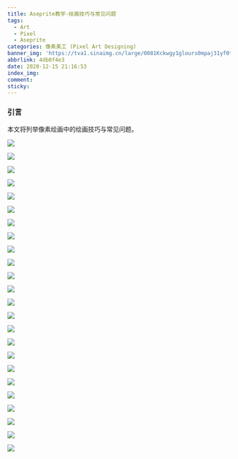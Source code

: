 ```yaml
---
title: Aseprite教学-绘画技巧与常见问题
tags:
  - Art
  - Pixel
  - Aseprite
categories: 像素美工 (Pixel Art Designing)
banner_img: 'https://tva1.sinaimg.cn/large/0081Kckwgy1glours0mpaj31yf0to0uy.jpg'
abbrlink: 4db0f4e3
date: 2020-12-15 21:16:53
index_img:
comment:
sticky:
---
```




### 引言

本文将列举像素绘画中的绘画技巧与常见问题。

<!--more-->

![](https://cdn.jsdelivr.net/gh/Yousazoe/picgo-repo/img/0081Kckwgy1gloustu5wwj313g0m8t8o.jpg)

![](https://cdn.jsdelivr.net/gh/Yousazoe/picgo-repo/img/0081Kckwgy1glousqzobbj313g0m8mx4.jpg)

![](https://cdn.jsdelivr.net/gh/Yousazoe/picgo-repo/img/0081Kckwgy1glouslixtaj313g0m8a9z.jpg)

![](https://cdn.jsdelivr.net/gh/Yousazoe/picgo-repo/img/0081Kckwgy1glousmhk7xj313g0m8dfr.jpg)

![](https://cdn.jsdelivr.net/gh/Yousazoe/picgo-repo/img/0081Kckwgy1gloustbouoj313g0m8q2v.jpg)

![](https://cdn.jsdelivr.net/gh/Yousazoe/picgo-repo/img/0081Kckwgy1glouso82xsj313g0m8748.jpg)

![](https://cdn.jsdelivr.net/gh/Yousazoe/picgo-repo/img/0081Kckwgy1glousj5qdkj313g0m8mx4.jpg)

![](https://cdn.jsdelivr.net/gh/Yousazoe/picgo-repo/img/0081Kckwgy1glousnq36ej313g0m8glj.jpg)

![](https://cdn.jsdelivr.net/gh/Yousazoe/picgo-repo/img/0081Kckwgy1gloussxygdj313g0m80so.jpg)

![](https://cdn.jsdelivr.net/gh/Yousazoe/picgo-repo/img/0081Kckwgy1glousnf3qpj313g0m8748.jpg)

![](https://cdn.jsdelivr.net/gh/Yousazoe/picgo-repo/img/0081Kckwgy1glousq1ligj313g0m8q2v.jpg)

![](https://cdn.jsdelivr.net/gh/Yousazoe/picgo-repo/img/0081Kckwgy1glousv94ozj313g0m80so.jpg)

![](https://cdn.jsdelivr.net/gh/Yousazoe/picgo-repo/img/0081Kckwgy1glouspquv1j313g0m8q2w.jpg)

![](https://cdn.jsdelivr.net/gh/Yousazoe/picgo-repo/img/0081Kckwgy1glousubkvpj313g0m8jre.jpg)

![](https://cdn.jsdelivr.net/gh/Yousazoe/picgo-repo/img/0081Kckwgy1glousk0956j313g0m8mx6.jpg)

![](https://cdn.jsdelivr.net/gh/Yousazoe/picgo-repo/img/0081Kckwgy1glousjhj1sj313g0m8748.jpg)

![](https://cdn.jsdelivr.net/gh/Yousazoe/picgo-repo/img/0081Kckwgy1glouskphbjj313g0m8t8o.jpg)

![](https://cdn.jsdelivr.net/gh/Yousazoe/picgo-repo/img/0081Kckwgy1glousrguphj313g0m83yh.jpg)

![](https://cdn.jsdelivr.net/gh/Yousazoe/picgo-repo/img/0081Kckwgy1glousuvjirj313g0m8mx4.jpg)

![](https://cdn.jsdelivr.net/gh/Yousazoe/picgo-repo/img/0081Kckwgy1glousp3k5qj313g0m8mx4.jpg)

![](https://cdn.jsdelivr.net/gh/Yousazoe/picgo-repo/img/0081Kckwgy1gloussa7axj313g0m8aa1.jpg)

![](https://cdn.jsdelivr.net/gh/Yousazoe/picgo-repo/img/0081Kckwgy1glousvoz8bj313g0m8t8o.jpg)

![](https://cdn.jsdelivr.net/gh/Yousazoe/picgo-repo/img/0081Kckwgy1glousl4cu2j313g0m8q2w.jpg)

![](https://cdn.jsdelivr.net/gh/Yousazoe/picgo-repo/img/0081Kckwgy1glousor05vj313g0m80sq.jpg)

